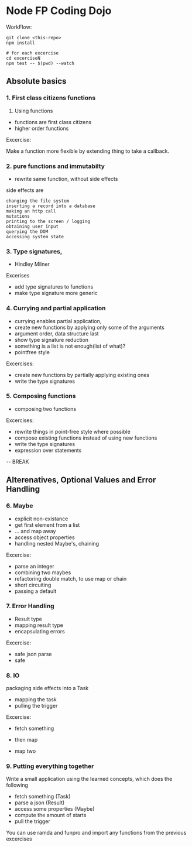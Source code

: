# Node FP Coding Dojo

WorkFlow:

```
git clone <this-repo>
npm install

# for each excercise
cd excerciseN
npm test -- $(pwd) --watch
```

## Absolute basics

### 1. First class citizens functions

1. Using functions
- functions are first class citizens
- higher order functions

Excercise:

Make a function more flexible by extending thing to take a callback.

### 2. pure functions and immutabilty

- rewrite same function, without side effects

side effects are

    changing the file system
    inserting a record into a database
    making an http call
    mutations
    printing to the screen / logging
    obtaining user input
    querying the DOM
    accessing system state

### 3. Type signatures,

- Hindley Milner

Excerises
- add type signatures to functions
- make type signature more generic

### 4. Currying and partial application

- currying enables partial application,
- create new functions by applying only some of the arguments
- argument order, data structure last
- show type signature reduction
- something is a list is not enough(list of what)?
- pointfree style

Excercises:
- create new functions by partially applying existing ones
- write the type signatures

### 5. Composing functions

- composing two functions


Excercises:
- rewrite things in point-free style where possible
- compose existing functions instead of using new functions
- write the type signatures
- expression over statements

-- BREAK

## Alterenatives, Optional Values and Error Handling

### 6. Maybe

- explicit non-existance
- get first element from a list
- ... and map away
- access object properties
- handling nested Maybe's, chaining

Excercise:
- parse an integer
- combining two maybes
- refactoring double match, to use map or chain
- short circuiting
- passing a default

### 7. Error Handling

- Result type
- mapping result type
- encapsulating errors

Excercise:
- safe json parse
- safe


### 8. IO

packaging side effects into a Task
- mapping the task
- pulling the trigger

Excercise:
- fetch something
- then map

- map two


### 9. Putting everything together

Write a small application using the learned concepts, which does the following
- fetch something (Task)
- parse a json (Result)
- access some properties (Maybe)
- compute the amount of starts
- pull the trigger

You can use ramda and funpro and import any functions from the previous excercises
